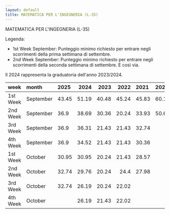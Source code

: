 ```yaml
---
layout: default
title: MATEMATICA PER L'INGEGNERIA (L-35)
---
```


MATEMATICA PER L'INGEGNERIA (L-35)

Legenda:
 - 1st Week September: Punteggio minimo richiesto per entrare negli scorrimenti della prima settimana di settembre.
 - 2nd Week September: Punteggio minimo richiesto per entrare negli scorrimenti della seconda settimana di settembre.
E così via.

Il 2024 rappresenta la graduatoria dell'anno 2023/2024.

| week     | month     | 2025   |   2024 |   2023 |   2022 | 2021   | 2020   | 2019   | 2018   |
|:---------|:----------|:-------|-------:|-------:|-------:|:-------|:-------|:-------|:-------|
| 1st Week | September | 43.45  |  51.19 |  40.48 |  45.24 | 45.83  | 60.12  | 60.71  | 45.83  |
| 2nd Week | September | 36.9   |  38.69 |  30.36 |  20.24 | 33.93  | 50.6   | 47.02  |        |
| 3rd Week | September | 36.9   |  36.31 |  21.43 |  21.43 | 32.74  |        |        |        |
| 4th Week | September | 36.9   |  34.52 |  21.43 |  21.43 | 30.36  |        |        |        |
| 1st Week | October   | 30.95  |  30.95 |  20.24 |  21.43 | 28.57  |        |        |        |
| 2nd Week | October   | 32.74  |  29.76 |  20.24 |  24.4  | 27.98  |        |        |        |
| 3rd Week | October   | 32.74  |  26.19 |  20.24 |  22.02 |        |        |        |        |
| 4th Week | October   |        |  26.19 |  21.43 |  22.02 |        |        |        |        |